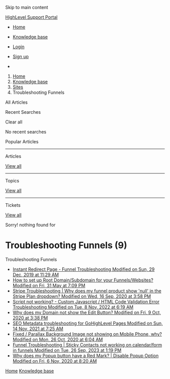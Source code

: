 Skip to main content

[ HighLevel Support Portal ](https://help.gohighlevel.com)

  * [ Home ](/support/home)
  * [ Knowledge base ](/support/solutions)

  * [Login](/support/login)
  * [Sign up](/support/signup)
  * 

  1. [Home](/support/home)
  2. [Knowledge base](/support/solutions)
  3. [Sites](/support/solutions/48000449581)
  4. Troubleshooting Funnels

All  Articles 

Recent Searches

Clear all

No recent searches

Popular Articles

* * *

Articles

[View all](/support/search/solutions)

* * *

Topics

[View all](/support/search/topics)

* * *

Tickets

[View all](/support/search/tickets)

Sorry! nothing found for   

# Troubleshooting Funnels (9)

Troubleshooting Funnels

  * [ Instant Redirect Page - Funnel Troubleshooting Modified on Sun, 29 Dec, 2019 at 11:29 AM  ](/support/solutions/articles/48000980323-instant-redirect-page-funnel-troubleshooting)
  * [ How to set up Root Domain/Subdomain for your Funnels/Websites? Modified on Fri, 31 May at 7:09 PM  ](/support/solutions/articles/48001153720-how-to-set-up-root-domain-subdomain-for-your-funnels-websites-)
  * [ Stripe Troubleshooting | Why does my funnel product show 'null' in the Stripe Plan dropdown? Modified on Wed, 16 Sep, 2020 at 3:58 PM  ](/support/solutions/articles/48001158591-stripe-troubleshooting-why-does-my-funnel-product-show-null-in-the-stripe-plan-dropdown-)
  * [ Script not working? - Custom Javascript / HTML Code Validation Error Troubleshooting Modified on Tue, 8 Nov, 2022 at 6:19 AM  ](/support/solutions/articles/48001159729-script-not-working-custom-javascript-html-code-validation-error-troubleshooting)
  * [ Why does my Domain not show the Edit Button? Modified on Fri, 9 Oct, 2020 at 3:38 PM  ](/support/solutions/articles/48001161158-why-does-my-domain-not-show-the-edit-button-)
  * [ SEO Metadata troubleshooting for GoHighLevel Pages Modified on Sun, 14 Nov, 2021 at 7:25 AM  ](/support/solutions/articles/48001162060-seo-metadata-troubleshooting-for-gohighlevel-pages)
  * [ Fixed / Parallax Background Image not showing on Mobile Phone, why? Modified on Mon, 26 Oct, 2020 at 6:04 AM  ](/support/solutions/articles/48001163062-fixed-parallax-background-image-not-showing-on-mobile-phone-why-)
  * [ Funnel Troubleshooting | Sticky Contacts not working on calendar/form in funnels Modified on Tue, 26 Sep, 2023 at 1:19 PM  ](/support/solutions/articles/48001163821-funnel-troubleshooting-sticky-contacts-not-working-on-calendar-form-in-funnels)
  * [ Why does my Popup button have a Red Mark? | Disable Popup Option Modified on Fri, 6 Nov, 2020 at 8:20 AM  ](/support/solutions/articles/48001164482-why-does-my-popup-button-have-a-red-mark-disable-popup-option)

[Home](/support/home) [Knowledge base](/support/solutions)
